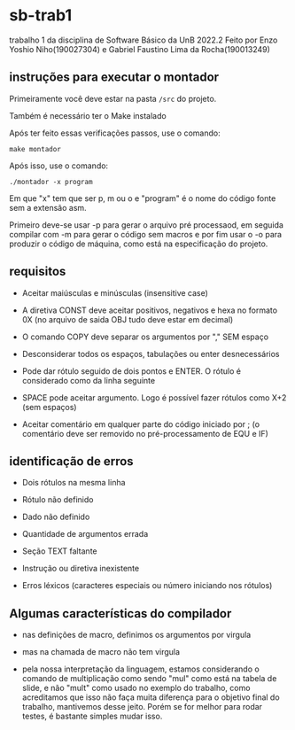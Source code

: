 # sb-trab1
trabalho 1 da disciplina de Software Básico da UnB 2022.2
Feito por Enzo Yoshio Niho(190027304) e Gabriel Faustino Lima da Rocha(190013249)


## instruções para executar o montador

Primeiramente você deve estar na pasta ```/src``` do projeto.

Também é necessário ter o Make instalado

Após ter feito essas verificações passos, use o comando:

``` make montador ```

Após isso, use o comando:

``` ./montador -x program ```

Em que "x" tem que ser p, m ou o e "program" é o nome do código fonte sem a extensão asm.

Primeiro deve-se usar -p para gerar o arquivo pré processaod, em seguida compilar com -m para gerar o código sem macros e por fim usar o -o para produzir o código de máquina, como está na especificação do projeto. 

## requisitos

- Aceitar maiúsculas e minúsculas (insensitive case)

- A diretiva CONST deve aceitar positivos, negativos e hexa no formato 0X (no arquivo de saida OBJ tudo deve estar em 
decimal)

- O comando COPY deve separar os argumentos por "," SEM espaço

- Desconsiderar todos os espaços, tabulações ou enter desnecessários

- Pode dar rótulo seguido de dois pontos e ENTER. O rótulo é considerado como da linha seguinte

- SPACE pode aceitar argumento. Logo é possível fazer rótulos como X+2 (sem espaços)

- Aceitar comentário em qualquer parte do código iniciado por ; (o comentário deve ser removido no pré-processamento de EQU e IF)

## identificação de erros

- Dois rótulos na mesma linha

- Rótulo não definido 

- Dado não definido 
- Quantidade de argumentos errada

- Seção TEXT faltante

- Instrução ou diretiva inexistente 

- Erros léxicos (caracteres especiais ou número iniciando nos rótulos)

## Algumas características do compilador

- nas definições de macro, definimos os argumentos por virgula

- mas na chamada de macro não tem virgula

- pela nossa interpretação da linguagem, estamos considerando o comando de multiplicação como sendo "mul" como está na tabela de slide, e não "mult" como usado no exemplo do trabalho, como acreditamos que isso não faça muita diferença para o objetivo final do trabalho, mantivemos desse jeito. Porém se for melhor para rodar testes, é bastante simples mudar isso. 
